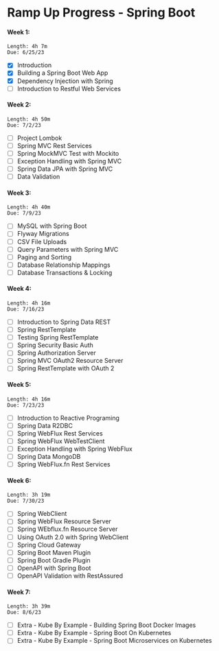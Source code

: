 # Ramp Up Progress - Spring Boot

#### Week 1:
```
Length: 4h 7m
Due: 6/25/23
```
- [x] Introduction
- [x] Building a Spring Boot Web App
- [x] Dependency Injection with Spring
- [ ] Introduction to Restful Web Services
#### Week 2:
```
Length: 4h 50m
Due: 7/2/23
```
- [ ] Project Lombok 
- [ ] Spring MVC Rest Services
- [ ] Spring MockMVC Test with Mockito
- [ ] Exception Handling with Spring MVC
- [ ] Spring Data JPA with Spring MVC
- [ ] Data Validation
#### Week 3:
```
Length: 4h 40m
Due: 7/9/23
```
- [ ] MySQL with Spring Boot
- [ ] Flyway Migrations
- [ ] CSV File Uploads
- [ ] Query Parameters with Spring MVC
- [ ] Paging and Sorting
- [ ] Database Relationship Mappings
- [ ] Database Transactions & Locking
#### Week 4:
```
Length: 4h 16m
Due: 7/16/23
```
- [ ] Introduction to Spring Data REST
- [ ] Spring RestTemplate
- [ ] Testing Spring RestTemplate
- [ ] Spring Security Basic Auth
- [ ] Spring Authorization Server
- [ ] Spring MVC OAuth2 Resource Server
- [ ] Spring RestTemplate with OAuth 2
#### Week 5:
```
Length: 4h 16m
Due: 7/23/23
```
- [ ] Introduction to Reactive Programing
- [ ] Spring Data R2DBC
- [ ] Spring WebFlux Rest Services
- [ ] Spring WebFlux WebTestClient
- [ ] Exception Handling with Spring WebFlux
- [ ] Spring Data MongoDB
- [ ] Spring WebFlux.fn Rest Services
#### Week 6:
```
Length: 3h 19m
Due: 7/30/23
```
- [ ] Spring WebClient
- [ ] Spring WebFlux Resource Server
- [ ] Spring WEbflux.fn Resource Server
- [ ] Using OAuth 2.0 with Spring WebClient
- [ ] Spring Cloud Gateway
- [ ] Spring Boot Maven Plugin
- [ ] Spring Boot Gradle Plugin
- [ ] OpenAPI with Spring Boot
- [ ] OpenAPI Validation with RestAssured
#### Week 7:
```
Length: 3h 39m
Due: 8/6/23
```
- [ ] Extra - Kube By Example - Building Spring Boot Docker Images
- [ ] Extra - Kube By Example - Spring Boot On Kubernetes
- [ ] Extra - Kube By Example - Spring Boot Microservices on Kubernetes
